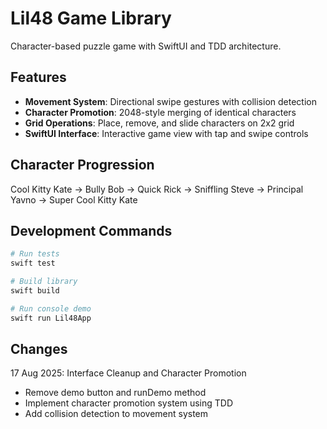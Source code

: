 # Lil48 Game Library

Character-based puzzle game with SwiftUI and TDD architecture.

## Features

- **Movement System**: Directional swipe gestures with collision detection
- **Character Promotion**: 2048-style merging of identical characters
- **Grid Operations**: Place, remove, and slide characters on 2x2 grid
- **SwiftUI Interface**: Interactive game view with tap and swipe controls

## Character Progression

Cool Kitty Kate → Bully Bob → Quick Rick → Sniffling Steve → Principal Yavno → Super Cool Kitty Kate

## Development Commands

```bash
# Run tests
swift test

# Build library
swift build

# Run console demo
swift run Lil48App
```

## Changes

17 Aug 2025: Interface Cleanup and Character Promotion
- Remove demo button and runDemo method
- Implement character promotion system using TDD
- Add collision detection to movement system